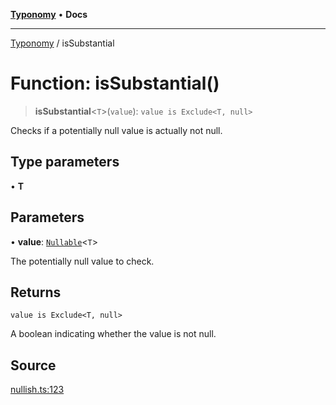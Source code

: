 [**Typonomy**](../README.md) • **Docs**

***

[Typonomy](../globals.md) / isSubstantial

# Function: isSubstantial()

> **isSubstantial**\<`T`\>(`value`): `value is Exclude<T, null>`

Checks if a potentially null value is actually not null.

## Type parameters

• **T**

## Parameters

• **value**: [`Nullable`](../type-aliases/Nullable.md)\<`T`\>

The potentially null value to check.

## Returns

`value is Exclude<T, null>`

A boolean indicating whether the value is not null.

## Source

[nullish.ts:123](https://github.com/softcraft-development/typonomy/blob/16e8ada4ce77ce01fea3d62ce7f81f8090c6d1b6/src/nullish.ts#L123)
